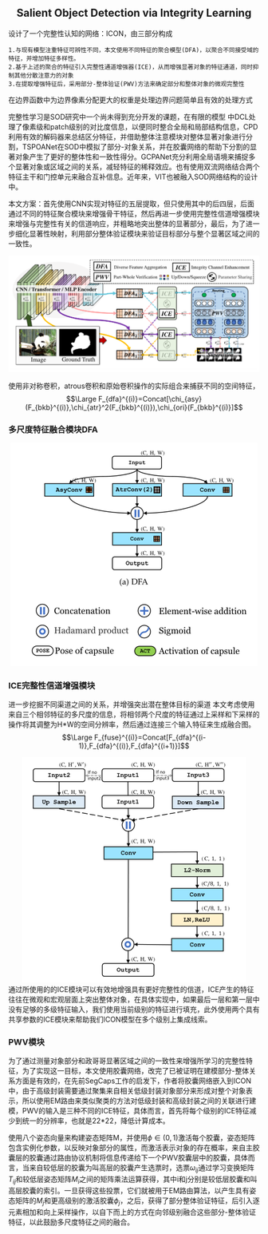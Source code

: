 ## <center>Salient Object Detection via Integrity Learning </center>

设计了一个完整性认知的网络：ICON，由三部分构成

    1.与现有模型注重特征可辨性不同，本文使用不同特征的聚合模型(DFA)，以聚合不同接受域的特征，并增加特征多样性。
    2.基于上述的聚合的特征引入完整性通道增强器(ICE)，从而增强显著对象的特征通道，同时抑制其他分散注意力的对象
    3.在提取增强特征后，采用部分-整体验证(PWV)方法来确定部分和整体对象的微观完整性

在边界函数中为边界像素分配更大的权重是处理边界问题简单且有效的处理方式

完整性学习是SOD研究中一个尚未得到充分开发的课题，在有限的模型
中DCL处理了像素级和patch级别的对比度信息，以便同时整合全局和局部结构信息，CPD利用有效的解码器来总结区分特征，并借助整体注意模块对整体显著对象进行分割，TSPOANet在SOD中模拟了部分-对象关系，并在胶囊网络的帮助下分割的显著对象产生了更好的整体性和一致性得分。GCPANet充分利用全局语境来捕捉多个显著对象或区域之间的关系，减轻特征的稀释效应。也有使用双流网络结合两个特征主干和门控单元来融合互补信息。近年来，VIT也被融入SOD网络结构的设计中。

本文方案：首先使用CNN实现对特征的五层提取，但只使用其中的后四层，后面通过不同的特征聚合模块来增强骨干特征，然后再进一步使用完整性信道增强模块来增强与完整性有关的信道响应，并粗略地突出整体的显著部分，最后，为了进一步细化显著性映射，利用部分整体验证模块来验证目标部分与整个显著区域之间的一致性。

<div align="center"><img src="image\ICON.PNG"></img></div>

使用非对称卷积，atrous卷积和原始卷积操作的实际组合来捕获不同的空间特征，
$$\Large F_{dfa}^{(i)}=Concat[\chi_{asy}(F_{bkb}^{(i)},\chi_{atr}^2(F_{bkb}^{(i)}),\chi_{ori}(F_{bkb}^{(i)}]$$
### 多尺度特征融合模块DFA
<div align="center"><img src="image\ICON_DFA.PNG"></img></div>

### ICE完整性信道增强模块
进一步挖掘不同渠道之间的关系，并增强突出潜在整体目标的渠道
本文考虑使用来自三个相邻特征的多尺度的信息，将相邻两个尺度的特征通过上采样和下采样的操作将其调整为H*W的空间分辨率，然后通过连接三个输入特征来生成融合图。
$$\Large F_{fuse}^{(i)}=Concat[F_{dfa}^{(i-1)},F_{dfa}^{(i)},F_{dfa}^{(i+1)}]$$
<div align="center"><img src="image\ICON_ICE.PNG"></img></div>
通过所使用的的ICE模块可以有效地增强具有更好完整性的信道，ICE产生的特征往往在微观和宏观层面上突出整体对象，在具体实现中，如果最后一层和第一层中没有足够的多级特征输入，我们使用当前级别的特征进行填充，此外使用两个具有共享参数的ICE模块来帮助我们ICON模型在多个级别上集成线索。

### PWV模块
为了通过测量对象部分和政哥哥显著区域之间的一致性来增强所学习的完整性特征，为了实现这一目标，本文使用胶囊网络，改完了已被证明在建模部分-整体关系方面是有效的，在先前SegCaps工作的启发下，作者将胶囊网络嵌入到ICON中，由于高级封装需要通过聚集来自相关低级封装对象部分来形成对整个对象表示，所以使用EM路由来类似聚类的方法对低级封装和高级封装之间的关联进行建模，PWV的输入是三种不同的ICE特征，具体而言，首先将每个级别的ICE特征减少到统一的分辨率，也就是22*22，降低计算成本。

使用八个姿态向量来构建姿态矩阵M，并使用$\phi \in(0,1)$激活每个胶囊，姿态矩阵包含实例化参数，以反映对象部分的属性，而激活表示对象的存在概率，来自主胶囊层的胶囊通过路由协议机制将信息传递给下一个PWV胶囊层中的胶囊，具体而言，当来自较低层的胶囊为叫高层的胶囊产生选票时，选票$\omega_{ij}$通过学习变换矩阵$T_{ij}$和较低层姿态矩阵$M_i$之间的矩阵乘法运算获得，其中i和j分别是较低层胶囊和叫高层胶囊的索引。一旦获得这些投票，它们就被用于EM路由算法，以产生具有姿态矩阵的$M_j$和更高级别的激活胶囊$\phi_j$，之后，获得了部分整体验证特征，后引入逐元素相加和向上采样操作，以自下而上的方式在向邻级别融合这些部分-整体验证特征，以此鼓励多尺度特征之间的融合。